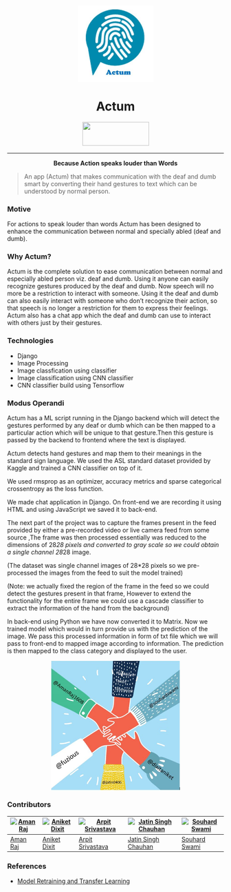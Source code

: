 <p align="center"><img src="logo.jpg" align="center" width="175"></p>
<h1 align="center">Actum</h1>
<p align="center">
  <img width="155" height="55" src="https://forthebadge.com/images/badges/built-with-love.svg">
</p>
<hr>
<p align="center"><b>Because Action speaks louder than Words</b>
</p>

> An app (Actum) that makes communication with the deaf and dumb smart by converting their hand gestures to text which can be understood by normal person.

### Motive

For actions to speak louder than words Actum has been designed to enhance the communication between normal and specially abled (deaf and dumb).

### Why Actum?

Actum is the complete solution to ease communication between normal and especially abled person viz. deaf and dumb. Using it anyone can easily recognize gestures produced by the deaf and dumb. Now speech will no more be a restriction to interact with someone. Using it the deaf and dumb can also easily interact with someone who don’t recognize their action, so that speech is no longer a restriction for them to express their feelings. Actum also has a chat app which the deaf and dumb can use to interact with others just by their gestures.

### Technologies

- Django
- Image Processing
- Image classfication using classifier
- Image classification using CNN classifier
- CNN classifier build using Tensorflow

### Modus Operandi

Actum has a ML script running in the Django backend which will detect the gestures performed by any deaf or dumb which can be then mapped to a particular action which will be unique to that gesture.Then this gesture is passed by the backend to frontend where the text is displayed.  

Actum detects hand gestures and map them to their meanings in the standard sign language. We used the ASL standard dataset provided by Kaggle and trained a CNN classifier on top of it. 

We used rmsprop as an optimizer, accuracy metrics and sparse categorical crossentropy as the loss function. 

We made chat application in Django. On front-end we are recording it using HTML and using JavaScript we saved it to back-end.

The next part of the project was to capture the frames present in the feed provided by either a pre-recorded video or live camera feed from some source ,The frame was then processed essentially was reduced to the dimensions of 28*28 pixels and converted to gray scale so we could obtain a single channel 28*28 image. 

(The dataset was single channel images of 28*28 pixels so we pre-processed the images from the feed to suit the model trained)

(Note: we actually fixed the region of the frame in the feed so we could detect the gestures present in that frame, However to extend the functionality for the entire frame we could use a cascade classifier to extract the information of the hand from the background)

In back-end using Python we have now converted it to Matrix. Now we trained model which would in turn provide us with the prediction of the image. We pass this processed information in form of txt file which we will pass to front-end to mapped image according to information. The prediction is then mapped to the class category and displayed to the user.



<p align="center"><img src="fact.jpg" align="center" width="300"></p>

### Contributors
[![Aman Raj](https://avatars2.githubusercontent.com/u/42104907?s=100)](https://github.com/amanraj1608) | [![Aniket Dixit](https://avatars0.githubusercontent.com/u/42795731?s=100)](https://github.com/dixitaniket) | [![Arpit Srivastava](https://avatars0.githubusercontent.com/u/42795731?s=100)](https://github.com/fuzious) | [![Jatin Singh Chauhan](https://avatars0.githubusercontent.com/u/42795731?s=100)](https://github.com/jatin0406) | [![Souhard Swami](https://avatars0.githubusercontent.com/u/42795731?s=100)](https://github.com/souhardswami) |
---|---|---|---|---|
[Aman Raj](https://github.com/amanraj1608) | [Aniket Dixit](https://github.com/dixitaniket) | [Arpit Srivastava](http://github.com/fuzious) |  [Jatin Singh Chauhan](https://github.com/jatin0406) | [Souhard Swami](http://github.com/souhardswami) |  


### References

- [Model Retraining and Transfer Learning](https://www.tensorflow.org/tutorials/image_retraining)
